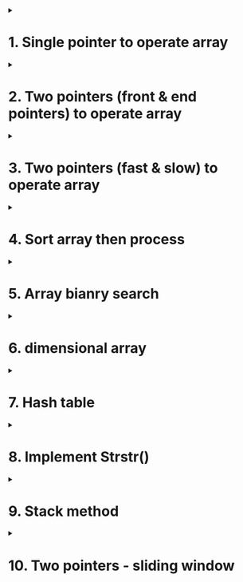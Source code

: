 <details>
<summary><h1>1. Single pointer to operate array</h1></summary>
  
A single-pointer approach is suitable for scenarios where only one index in the array is focused on in a single operation.

Most popular related Leetcode problems are:

[724. Find Pivot Index](https://leetcode.com/problems/find-pivot-index/description/).

[35. Search Insert Position](https://leetcode.com/problems/search-insert-position/description/).

[5. Longest Palindromic Substring](https://leetcode.com/problems/longest-palindromic-substring/description/).

For question 5, Walk backward until you find the same character then start looking for a palindrome

[118. Pascal's Triangle](https://leetcode.com/problems/pascals-triangle/description/).

</details>



<details>
<summary><h1>2. Two pointers (front & end pointers) to operate array</h1></summary>
  
[151. Reverse Words in a String](https://leetcode.com/problems/reverse-words-in-a-string/description/).

[344. Reverse String](https://leetcode.com/problems/reverse-string/description/).

[167. Two Sum II - Input Array Is Sorted](https://leetcode.com/problems/two-sum-ii-input-array-is-sorted/description/).

[27. Remove Element](https://leetcode.com/problems/remove-element/description/).

[209. Minimum Size Subarray Sum](https://leetcode.com/problems/minimum-size-subarray-sum/description/).

</details>



<details>
<summary><h1>3. Two pointers (fast & slow) to operate array</h1></summary>
  
[485. Max Consecutive Ones](https://leetcode.com/problems/max-consecutive-ones/description/).

Problem 485 and 209 are similar. The key points are: (1) j<=len(nums) not j<len(nums) (2) add j==len(nums) process code in the while loop


[26. Remove Duplicates from Sorted Array](https://leetcode.com/problems/remove-duplicates-from-sorted-array/description/).

[283. Move Zeroes](https://leetcode.com/problems/move-zeroes/description/).

</details>


<details>
<summary><h1>4. Sort array then process</h1></summary>
  
[56. Merge Intervals](https://leetcode.com/problems/merge-intervals/description/).

Bubble sort (https://www.runoob.com/python3/python-bubble-sort.html)

Merge sort  https://www.runoob.com/python3/python-merge-sort.html

https://www.cnblogs.com/pythonbao/p/10800699.html

[561. Array Partition](https://leetcode.com/problems/array-partition/description/).

</details>


<details>
<summary><h1>5. Array bianry search</h1></summary>
  
[35. Search Insert Position](https://leetcode.com/problems/search-insert-position/description/).

[153. Find Minimum in Rotated Sorted Array](https://leetcode.com/problems/find-minimum-in-rotated-sorted-array/description/).

</details>


<details>
<summary><h1>6. dimensional array</h1></summary>
  
[48. Rotate Image](https://leetcode.com/problems/rotate-image/description/).

[73. Set Matrix Zeroes](https://leetcode.com/problems/set-matrix-zeroes/description/).

[498. Diagonal Traverse](https://leetcode.com/problems/diagonal-traverse/description/).

[118. Pascal's Triangle](https://leetcode.com/problems/pascals-triangle/description/).

</details>


<details>
<summary><h1>7. Hash table</h1></summary>
  
[14. Longest Common Prefix](https://leetcode.com/problems/longest-common-prefix/description/).

[1. Two Sum](https://leetcode.com/problems/two-sum/description/).

</details>


<details>
<summary><h1>8. Implement Strstr()</h1></summary>

[28. Find the Index of the First Occurrence in a String](https://leetcode.com/problems/find-the-index-of-the-first-occurrence-in-a-string/description/).

</details>


<details>
<summary><h1>9. Stack method</h1></summary>

[151. Reverse Words in a String](https://leetcode.com/problems/reverse-words-in-a-string/description/).

[557. Reverse Words in a String III](https://leetcode.com/problems/reverse-words-in-a-string-iii/description/).

</details>



<details>
<summary><h1>10. Two pointers - sliding window</h1></summary>

[209. Minimum Size Subarray Sum](https://leetcode.com/problems/minimum-size-subarray-sum/description/).

</details>
